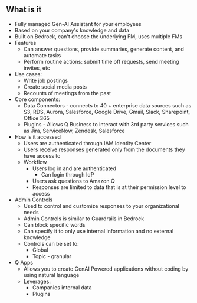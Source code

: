 ## What is it
- Fully managed Gen-AI Assistant for your employees
- Based on your company's knowledge and data
- Built on Bedrock, can't choose the underlying FM, uses multiple FMs
- Features
	- Can answer questions, provide summaries, generate content, and automate tasks
	- Perform routine actions: submit time off requests, send meeting invites, etc
- Use cases:
	- Write job postings
	- Create social media posts
	- Recounts of meetings from the past
- Core components:
	- Data Connectors - connects to 40 + enterprise data sources such as S3, RDS, Aurora, Salesforce, Google Drive, Gmail, Slack, Sharepoint, Office 365
	- Plugins - Allows Q Business to interact with 3rd party services such as Jira, ServiceNow, Zendesk, Salesforce
- How is it accessed
	- Users are authenticated through IAM Identity Center
	- Users receive responses generated only from the documents they have access to
	- Workflow
		- Users log in and are authenticated
			- Can login through IdP
		- Users ask questions to Amazon Q
		- Responses are limited to data that is at their permission level to access
- Admin Controls
	- Used to control and customize responses to your organizational needs
	- Admin Controls is similar to Guardrails in Bedrock
	- Can block specific words
	- Can specify it to only use internal information and no external knowledge
	- Controls can be set to:
		- Global
		- Topic - granular
- Q Apps
	- Allows you to create GenAI Powered applications without coding by using natural language
	- Leverages:
		- Companies internal data
		- Plugins
